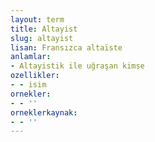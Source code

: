 ```yaml
---
layout: term
title: Altayist
slug: altayist
lisan: Fransızca altaïste
anlamlar:
- Altayistik ile uğraşan kimse
ozellikler:
- - isim
ornekler:
- - ''
orneklerkaynak:
- - ''
---
```

